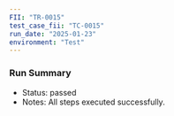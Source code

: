 ```yaml
---
FII: "TR-0015"
test_case_fii: "TC-0015"
run_date: "2025-01-23"
environment: "Test"
---
```


### Run Summary
- Status: passed
- Notes: All steps executed successfully.